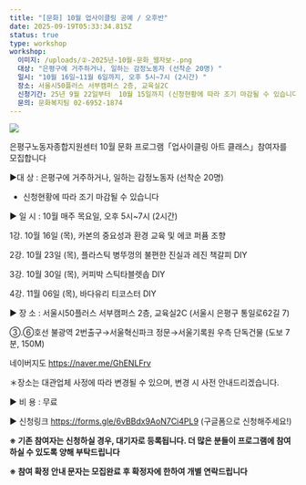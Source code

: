 ```yaml
---
title: "[문화] 10월 업사이클링 공예 / 오후반"
date: 2025-09-19T05:33:34.815Z
status: true
type: workshop
workshop:
  이미지: /uploads/②-2025년-10월-문화_웹자보-.png
  대상: "은평구에 거주하거나, 일하는 감정노동자 (선착순 20명) "
  일시: "10월 16일~11월 6일까지, 오후 5시~7시 (2시간) "
  장소: 서울시50플러스 서부캠퍼스 2층, 교육실2C
  신청기간: 25년 9월 22일부터  10월 15일까지 (신청현황에 따라 조기 마감될 수 있습니다)
  문의: 문화복지팀 02-6952-1874
---
```

![](/uploads/②-2025년-10월-문화_웹자보-.png)

은평구노동자종합지원센터
10월 문화 프로그램「업사이클링 아트 클래스」참여자를 모집합니다

▶대 상 :  은평구에 거주하거나, 일하는 감정노동자 (선착순 20명) 

* 신청현황에 따라 조기 마감될 수 있습니다

▶ 일 시 : 10월 매주 목요일, 오후 5시~7시 (2시간)

   1강. 10월 16일 (목), 카본의 중요성과 환경 교육 및 에코 퍼퓸 조향

   2강. 10월 23일 (목), 플라스틱 병뚜껑의 불편한 진실과 레진 책갈피 DIY

   3강. 10월 30일 (목), 커피박 스틱타블렛솝 DIY

   4강. 11월 06일 (목), 바다유리 티코스터 DIY

▶ 장 소 : 서울시50플러스 서부캠퍼스 2층, 교육실2C (서울시 은평구 통일로62길 7)

   ③.⑥호선 불광역 2번출구→서울혁신파크 정문→서울기록원 우측 단독건물 (도보 7분, 150M)

  네이버지도 https://naver.me/GhENLFrv

＊장소는 대관업체 사정에 따라 변경될 수 있으며, 변경 시 사전 안내드리겠습니다.

▶ 비 용 : 무료

▶ 신청링크 https://forms.gle/6vBBdx9AoN7Ci4PL9 (구글폼으로 신청해주세요!)

**※ 기존 참여자는 신청하실 경우, 대기자로 등록됩니다. 더 많은 분들이 프로그램에 참여하실 수 있도록 양해 부탁드립니다**

**※ 참여 확정 안내 문자는 모집완료 후 확정자에 한하여 개별 연락드립니다**